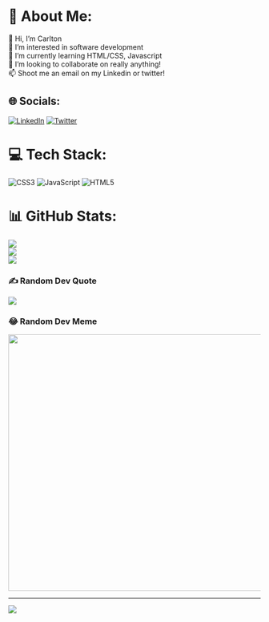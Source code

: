 # 💫 About Me:
👋 Hi, I’m Carlton<br>👀 I’m interested in software development<br>🌱 I’m currently learning HTML/CSS, Javascript<br>💞️ I’m looking to collaborate on really anything!<br>📫 Shoot me an email on my Linkedin or twitter!


## 🌐 Socials:
[![LinkedIn](https://img.shields.io/badge/LinkedIn-%230077B5.svg?logo=linkedin&logoColor=white)](https://linkedin.com/in/https://www.linkedin.com/in/carlton-goldsmith-2a6aa123a?lipi=urn%3Ali%3Apage%3Ad_flagship3_profile_view_base_contact_details%3BZ4a7rMxeSFerkrhdZfyOaw%3D%3D) [![Twitter](https://img.shields.io/badge/Twitter-%231DA1F2.svg?logo=Twitter&logoColor=white)](https://twitter.com/@CarltonKI5FQR) 

# 💻 Tech Stack:
![CSS3](https://img.shields.io/badge/css3-%231572B6.svg?style=for-the-badge&logo=css3&logoColor=white) ![JavaScript](https://img.shields.io/badge/javascript-%23323330.svg?style=for-the-badge&logo=javascript&logoColor=%23F7DF1E) ![HTML5](https://img.shields.io/badge/html5-%23E34F26.svg?style=for-the-badge&logo=html5&logoColor=white)
# 📊 GitHub Stats:
![](https://github-readme-stats.vercel.app/api?username=Golc&theme=dark&hide_border=false&include_all_commits=false&count_private=false)<br/>
![](https://github-readme-streak-stats.herokuapp.com/?user=Golc&theme=dark&hide_border=false)<br/>
![](https://github-readme-stats.vercel.app/api/top-langs/?username=Golc&theme=dark&hide_border=false&include_all_commits=false&count_private=false&layout=compact)

### ✍️ Random Dev Quote
![](https://quotes-github-readme.vercel.app/api?type=horizontal&theme=radical)

### 😂 Random Dev Meme
<img src="https://random-memer.herokuapp.com/" width="512px"/>

---
[![](https://visitcount.itsvg.in/api?id=Golc&icon=0&color=0)](https://visitcount.itsvg.in)
